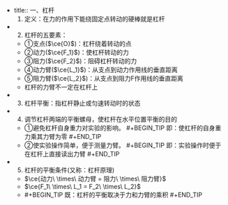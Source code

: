 -
  title:: 一、杠杆
    1. 定义：在力的作用下能绕固定点转动的硬棒就是杠杆
-
  2. 杠杆的五要素：
	- ①支点($\ce{O}$)：杠杆绕着转动的点
	- ②动力($\ce{F_1}$)：使杠杆转动的力
	- ③阻力($\ce{F_2}$)：阻碍杠杆转动的力
	- ④动力臂($\ce{L_1}$)：从支点到动力作用线的垂直距离
	- ⑤阻力臂($\ce{L_2}$)：从支点到阻力F作用线的垂直距离
	- 杠杆的力臂不一定在杠杆上
-
  3. 杠杆平衡：指杠杆静止或匀速转动时的状态
-
  4. 调节杠杆两端的平衡螺母，使杠杆在水平位置平衡的目的
	- ①避免杠杆自身重力对实验的影响。
	  #+BEGIN_TIP
	  即：使杠杆的自身重力乘其力臂为零
	  #+END_TIP
	- ②使实验操作简单，便于测量力臂。
	  #+BEGIN_TIP
	  即：实验操作时便于在杠杆上直接读出力臂
	  #+END_TIP
-
  5. 杠杆的平衡条件(又称：杠杆原理)
	- $\ce{动力\ \times\ 动力臂 = 阻力\ \times\ 阻力臂}$
	- $\ce{F_1\ \times\ L_1 = F_2\ \times\ L_2}$
	-
	  #+BEGIN_TIP
	  既：杠杆的平衡取决于力和力臂的乘积
	  #+END_TIP